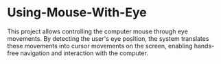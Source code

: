# Using-Mouse-With-Eye
This project allows controlling the computer mouse through eye movements. By detecting the user's eye position, the system translates these movements into cursor movements on the screen, enabling hands-free navigation and interaction with the computer.
